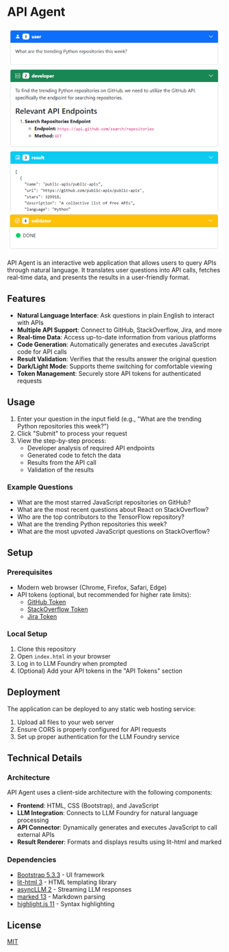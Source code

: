 # API Agent

![API Agent Screenshot](screenshot.webp)

API Agent is an interactive web application that allows users to query APIs through natural language. It translates user questions into API calls, fetches real-time data, and presents the results in a user-friendly format.

## Features

- **Natural Language Interface**: Ask questions in plain English to interact with APIs
- **Multiple API Support**: Connect to GitHub, StackOverflow, Jira, and more
- **Real-time Data**: Access up-to-date information from various platforms
- **Code Generation**: Automatically generates and executes JavaScript code for API calls
- **Result Validation**: Verifies that the results answer the original question
- **Dark/Light Mode**: Supports theme switching for comfortable viewing
- **Token Management**: Securely store API tokens for authenticated requests

## Usage

1. Enter your question in the input field (e.g., "What are the trending Python repositories this week?")
2. Click "Submit" to process your request
3. View the step-by-step process:
   - Developer analysis of required API endpoints
   - Generated code to fetch the data
   - Results from the API call
   - Validation of the results

### Example Questions

- What are the most starred JavaScript repositories on GitHub?
- What are the most recent questions about React on StackOverflow?
- Who are the top contributors to the TensorFlow repository?
- What are the trending Python repositories this week?
- What are the most upvoted JavaScript questions on StackOverflow?

## Setup

### Prerequisites

- Modern web browser (Chrome, Firefox, Safari, Edge)
- API tokens (optional, but recommended for higher rate limits):
  - [GitHub Token](https://github.com/settings/tokens)
  - [StackOverflow Token](https://stackapps.com/apps/oauth/register)
  - [Jira Token](https://id.atlassian.com/manage-profile/security/api-tokens)

### Local Setup

1. Clone this repository
2. Open `index.html` in your browser
3. Log in to LLM Foundry when prompted
4. (Optional) Add your API tokens in the "API Tokens" section

## Deployment

The application can be deployed to any static web hosting service:

1. Upload all files to your web server
2. Ensure CORS is properly configured for API requests
3. Set up proper authentication for the LLM Foundry service

## Technical Details

### Architecture

API Agent uses a client-side architecture with the following components:

- **Frontend**: HTML, CSS (Bootstrap), and JavaScript
- **LLM Integration**: Connects to LLM Foundry for natural language processing
- **API Connector**: Dynamically generates and executes JavaScript to call external APIs
- **Result Renderer**: Formats and displays results using lit-html and marked

### Dependencies

- [Bootstrap 5.3.3](https://getbootstrap.com/) - UI framework
- [lit-html 3](https://lit.dev/) - HTML templating library
- [asyncLLM 2](https://npmjs.com/package/asyncllm) - Streaming LLM responses
- [marked 13](https://marked.js.org/) - Markdown parsing
- [highlight.js 11](https://highlightjs.org/) - Syntax highlighting

## License

[MIT](LICENSE)

